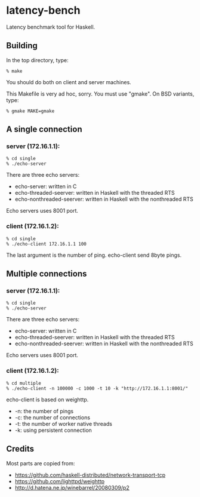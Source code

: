 # latency-bench

Latency benchmark tool for Haskell.

## Building

In the top directory, type:

    % make

You should do both on client and server machines.

This Makefile is very ad hoc, sorry. You must use "gmake". On BSD
variants, type:

    % gmake MAKE=gmake

## A single connection

### server (172.16.1.1):

    % cd single
    % ./echo-server

There are three echo servers:

- echo-server: written in C
- echo-threaded-seerver: written in Haskell with the threaded RTS
- echo-nonthreaded-seerver: written in Haskell with the nonthreaded RTS

Echo servers uses 8001 port.

### client (172.16.1.2):

    % cd single
    % ./echo-client 172.16.1.1 100

The last argument is the number of ping. echo-client send 8byte pings.

## Multiple connections

### server (172.16.1.1):

    % cd single
    % ./echo-server

There are three echo servers:

- echo-server: written in C
- echo-threaded-seerver: written in Haskell with the threaded RTS
- echo-nonthreaded-seerver: written in Haskell with the nonthreaded RTS

Echo servers uses 8001 port.

### client (172.16.1.2):

    % cd multiple
    % ./echo-client -n 100000 -c 1000 -t 10 -k "http://172.16.1.1:8001/"

echo-client is based on weighttp.

- -n: the number of pings
- -c: the number of connections
- -t: the number of worker native threads
- -k: using persistent connection

## Credits

Most parts are copied from:

- https://github.com/haskell-distributed/network-transport-tcp
- https://github.com/lighttpd/weighttp
- http://d.hatena.ne.jp/winebarrel/20080309/p2
